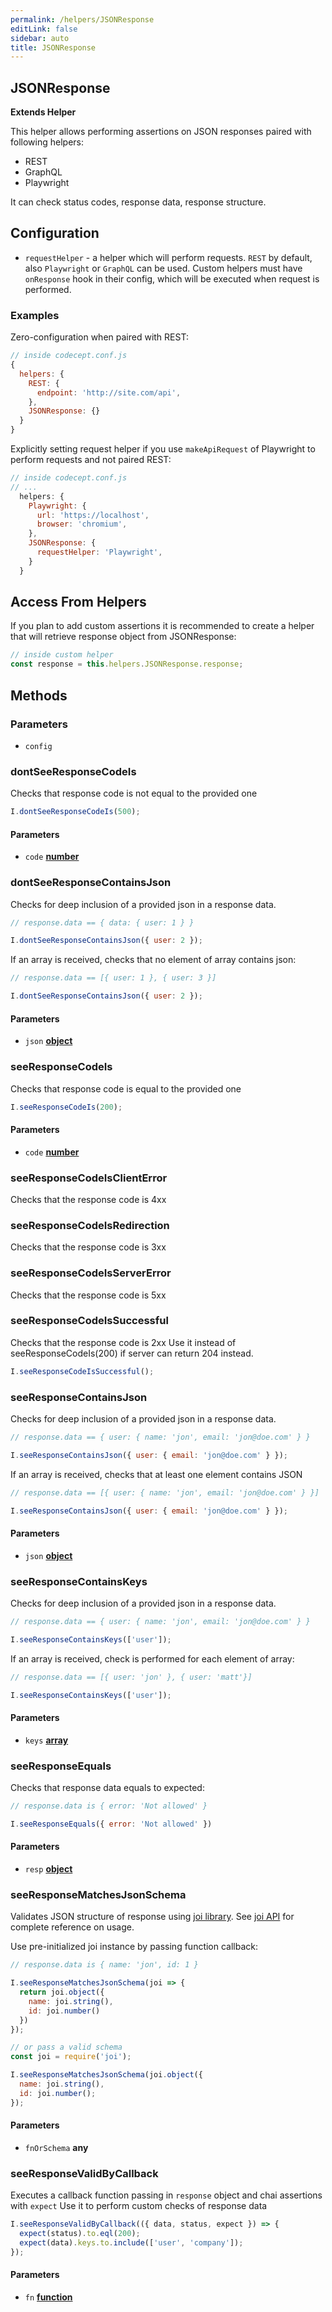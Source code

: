 ```yaml
---
permalink: /helpers/JSONResponse
editLink: false
sidebar: auto
title: JSONResponse
---
```


<!-- Generated by documentation.js. Update this documentation by updating the source code. -->

## JSONResponse

**Extends Helper**

This helper allows performing assertions on JSON responses paired with following helpers:

-   REST
-   GraphQL
-   Playwright

It can check status codes, response data, response structure.

## Configuration

-   `requestHelper` - a helper which will perform requests. `REST` by default, also `Playwright` or `GraphQL` can be used. Custom helpers must have `onResponse` hook in their config, which will be executed when request is performed.

### Examples

Zero-configuration when paired with REST:

```js
// inside codecept.conf.js
{
  helpers: {
    REST: {
      endpoint: 'http://site.com/api',
    },
    JSONResponse: {}
  }
}
```

Explicitly setting request helper if you use `makeApiRequest` of Playwright to perform requests and not paired REST:

```js
// inside codecept.conf.js
// ...
  helpers: {
    Playwright: {
      url: 'https://localhost',
      browser: 'chromium',
    },
    JSONResponse: {
      requestHelper: 'Playwright',
    }
  }
```

## Access From Helpers

If you plan to add custom assertions it is recommended to create a helper that will retrieve response object from JSONResponse:

```js
// inside custom helper
const response = this.helpers.JSONResponse.response;
```

## Methods

### Parameters

-   `config`   

### dontSeeResponseCodeIs

Checks that response code is not equal to the provided one

```js
I.dontSeeResponseCodeIs(500);
```

#### Parameters

-   `code` **[number][1]** 

### dontSeeResponseContainsJson

Checks for deep inclusion of a provided json in a response data.

```js
// response.data == { data: { user: 1 } }

I.dontSeeResponseContainsJson({ user: 2 });
```

If an array is received, checks that no element of array contains json:

```js
// response.data == [{ user: 1 }, { user: 3 }]

I.dontSeeResponseContainsJson({ user: 2 });
```

#### Parameters

-   `json` **[object][2]**  

### seeResponseCodeIs

Checks that response code is equal to the provided one

```js
I.seeResponseCodeIs(200);
```

#### Parameters

-   `code` **[number][1]** 

### seeResponseCodeIsClientError

Checks that the response code is 4xx

### seeResponseCodeIsRedirection

Checks that the response code is 3xx

### seeResponseCodeIsServerError

Checks that the response code is 5xx

### seeResponseCodeIsSuccessful

Checks that the response code is 2xx
Use it instead of seeResponseCodeIs(200) if server can return 204 instead.

```js
I.seeResponseCodeIsSuccessful();
```

### seeResponseContainsJson

Checks for deep inclusion of a provided json in a response data.

```js
// response.data == { user: { name: 'jon', email: 'jon@doe.com' } }

I.seeResponseContainsJson({ user: { email: 'jon@doe.com' } });
```

If an array is received, checks that at least one element contains JSON

```js
// response.data == [{ user: { name: 'jon', email: 'jon@doe.com' } }]

I.seeResponseContainsJson({ user: { email: 'jon@doe.com' } });
```

#### Parameters

-   `json` **[object][2]**  

### seeResponseContainsKeys

Checks for deep inclusion of a provided json in a response data.

```js
// response.data == { user: { name: 'jon', email: 'jon@doe.com' } }

I.seeResponseContainsKeys(['user']);
```

If an array is received, check is performed for each element of array:

```js
// response.data == [{ user: 'jon' }, { user: 'matt'}]

I.seeResponseContainsKeys(['user']);
```

#### Parameters

-   `keys` **[array][3]**  

### seeResponseEquals

Checks that response data equals to expected:

```js
// response.data is { error: 'Not allowed' }

I.seeResponseEquals({ error: 'Not allowed' })
```

#### Parameters

-   `resp` **[object][2]** 

### seeResponseMatchesJsonSchema

Validates JSON structure of response using [joi library][4].
See [joi API][5] for complete reference on usage.

Use pre-initialized joi instance by passing function callback:

```js
// response.data is { name: 'jon', id: 1 }

I.seeResponseMatchesJsonSchema(joi => {
  return joi.object({
    name: joi.string(),
    id: joi.number()
  })
});

// or pass a valid schema
const joi = require('joi');

I.seeResponseMatchesJsonSchema(joi.object({
  name: joi.string(),
  id: joi.number();
});
```

#### Parameters

-   `fnOrSchema` **any** 

### seeResponseValidByCallback

Executes a callback function passing in `response` object and chai assertions with `expect`
Use it to perform custom checks of response data

```js
I.seeResponseValidByCallback(({ data, status, expect }) => {
  expect(status).to.eql(200);
  expect(data).keys.to.include(['user', 'company']);
});
```

#### Parameters

-   `fn` **[function][6]** 

[1]: https://developer.mozilla.org/docs/Web/JavaScript/Reference/Global_Objects/Number

[2]: https://developer.mozilla.org/docs/Web/JavaScript/Reference/Global_Objects/Object

[3]: https://developer.mozilla.org/docs/Web/JavaScript/Reference/Global_Objects/Array

[4]: https://joi.dev

[5]: https://joi.dev/api/

[6]: https://developer.mozilla.org/docs/Web/JavaScript/Reference/Statements/function
